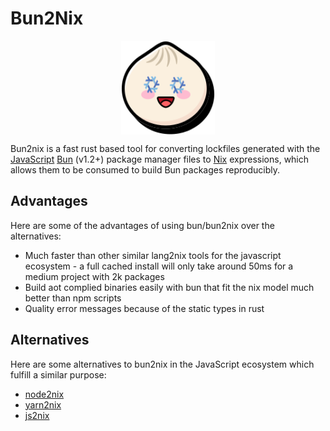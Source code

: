# Bun2Nix

<div style="display: flex; flex-direction: column; align-items: center; width: 100%;">
    <img src="./favicon.svg" alt="Bun2nix Logo" width="150" height="150">
</div>

Bun2nix is a fast rust based tool for converting lockfiles generated with the [JavaScript](https://en.wikipedia.org/wiki/JavaScript) [Bun](https://bun.sh/) (v1.2+) package manager files to [Nix](https://nixos.wiki/) expressions, which allows them to be consumed to build Bun packages reproducibly.

## Advantages
Here are some of the advantages of using bun/bun2nix over the alternatives:
- Much faster than other similar lang2nix tools for the javascript ecosystem - a full cached install will only take around 50ms for a medium project with 2k packages
- Build aot complied binaries easily with bun that fit the nix model much better than npm scripts
- Quality error messages because of the static types in rust

## Alternatives
Here are some alternatives to bun2nix in the JavaScript ecosystem which fulfill a similar purpose:
- [node2nix](https://github.com/svanderburg/node2nix)
- [yarn2nix](https://github.com/nix-community/yarn2nix)
- [js2nix](https://github.com/canva-public/js2nix)
